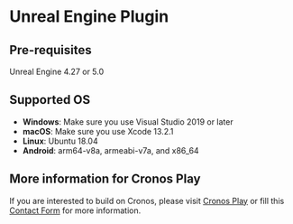 # Unreal Engine Plugin

## Pre-requisites

Unreal Engine 4.27 or 5.0

## Supported OS

* **Windows**: Make sure you use Visual Studio 2019 or later
* **macOS**: Make sure you use Xcode 13.2.1
* **Linux**: Ubuntu 18.04
* **Android**: arm64-v8a, armeabi-v7a, and x86\_64

## More information for Cronos Play

If you are interested to build on Cronos, please visit [Cronos Play](https://cronos.org/play) or fill this [Contact Form](https://airtable.com/shrFiQnLrcpeBp2lS) for more information.
